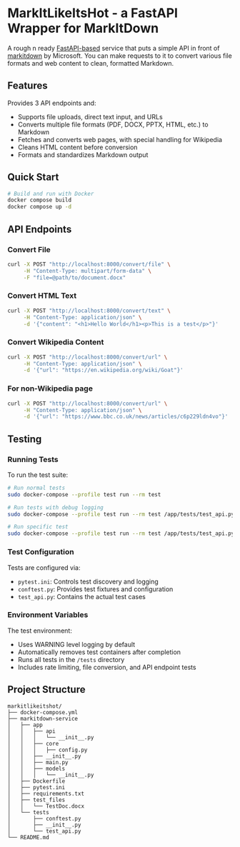 # MarkItLikeItsHot - a FastAPI Wrapper for MarkItDown

A rough n ready [FastAPI-based](https://fastapi.tiangolo.com/) service that puts a simple API in front of [markitdown](https://github.com/microsoft/markitdown) by Microsoft. You can make requests to it to convert various file formats and web content to clean, formatted Markdown.

## Features

Provides 3 API endpoints and:
- Supports file uploads, direct text input, and URLs
- Converts multiple file formats (PDF, DOCX, PPTX, HTML, etc.) to Markdown
- Fetches and converts web pages, with special handling for Wikipedia
- Cleans HTML content before conversion
- Formats and standardizes Markdown output

## Quick Start

```bash
# Build and run with Docker
docker compose build
docker compose up -d
```

## API Endpoints

### Convert File
```bash
curl -X POST "http://localhost:8000/convert/file" \
     -H "Content-Type: multipart/form-data" \
     -F "file=@path/to/document.docx"
```

### Convert HTML Text
```bash
curl -X POST "http://localhost:8000/convert/text" \
     -H "Content-Type: application/json" \
     -d '{"content": "<h1>Hello World</h1><p>This is a test</p>"}'
```

### Convert Wikipedia Content
```bash
curl -X POST "http://localhost:8000/convert/url" \
     -H "Content-Type: application/json" \
     -d '{"url": "https://en.wikipedia.org/wiki/Goat"}'
```

### For non-Wikipedia page
```bash
curl -X POST "http://localhost:8000/convert/url" \
     -H "Content-Type: application/json" \
     -d '{"url": "https://www.bbc.co.uk/news/articles/c6p229ldn4vo"}'
```

## Testing

### Running Tests
To run the test suite:
```bash
# Run normal tests
sudo docker-compose --profile test run --rm test

# Run tests with debug logging
sudo docker-compose --profile test run --rm test /app/tests/test_api.py -v --capture=no --log-cli-level=DEBUG

# Run specific test
sudo docker-compose --profile test run --rm test /app/tests/test_api.py::test_convert_text_basic
```

### Test Configuration
Tests are configured via:
- `pytest.ini`: Controls test discovery and logging
- `conftest.py`: Provides test fixtures and configuration
- `test_api.py`: Contains the actual test cases

### Environment Variables
The test environment:
- Uses WARNING level logging by default
- Automatically removes test containers after completion
- Runs all tests in the `/tests` directory
- Includes rate limiting, file conversion, and API endpoint tests

## Project Structure

```
markitlikeitshot/
├── docker-compose.yml
├── markitdown-service
│   ├── app
│   │   ├── api
│   │   │   └── __init__.py
│   │   ├── core
│   │   │   ├── config.py
│   │   ├── __init__.py
│   │   ├── main.py
│   │   ├── models
│   │   │   └── __init__.py
│   ├── Dockerfile
│   ├── pytest.ini
│   ├── requirements.txt
│   ├── test_files
│   │   └── TestDoc.docx
│   └── tests
│       ├── conftest.py
│       ├── __init__.py
│       └── test_api.py
└── README.md
```